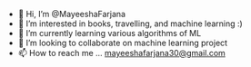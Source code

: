 - 👋 Hi, I’m @MayeeshaFarjana
- 👀 I’m interested in books, travelling, and machine learning :)
- 🌱 I’m currently learning various algorithms of ML
- 💞️ I’m looking to collaborate on machine learning project
- 📫 How to reach me ... mayeeshafarjana30@gmail.com

<!---
MayeeshaFarjana/MayeeshaFarjana is a ✨ special ✨ repository because its `README.md` (this file) appears on your GitHub profile.
You can click the Preview link to take a look at your changes.
--->
